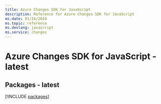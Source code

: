 ```yaml
---
title: Azure Changes SDK for JavaScript
description: Reference for Azure Changes SDK for JavaScript
ms.date: 01/24/2024
ms.topic: reference
ms.devlang: javascript
ms.service: changes
---
```

# Azure Changes SDK for JavaScript - latest
## Packages - latest
[!INCLUDE [packages](changes-index.md)]